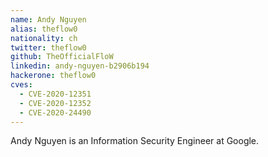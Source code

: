 ```yaml
---
name: Andy Nguyen
alias: theflow0
nationality: ch
twitter: theflow0
github: TheOfficialFloW
linkedin: andy-nguyen-b2906b194
hackerone: theflow0
cves:
  - CVE-2020-12351
  - CVE-2020-12352
  - CVE-2020-24490
---
```

Andy Nguyen is an Information Security Engineer at Google.
